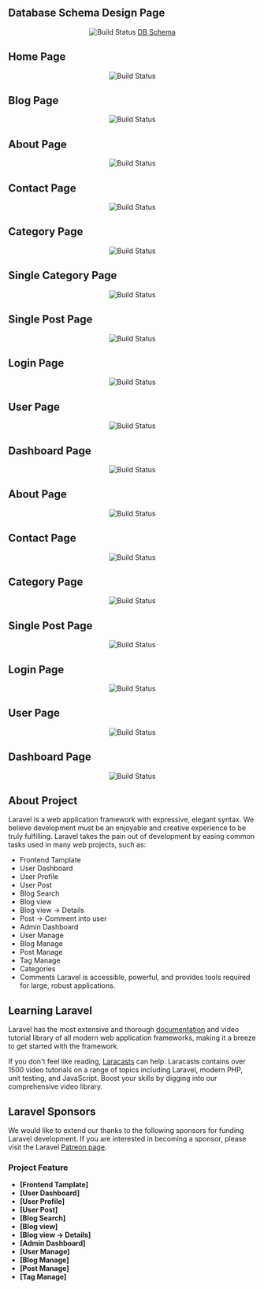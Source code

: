 <h2>Database Schema Design Page</h2>
<p align="center">
<img src= "public/screenshort/blog_db_schema.png" alt="Build Status">
<a href="https://drawsql.app/smart-bd-soft/diagrams/blog-project" target="_blank">DB Schema</a>
</p> 
<h2>Home Page</h2>
<p align="center">
<img src= "public/screenshort/127.0.0.1_8000_home.png" alt="Build Status">
</p> 
<h2>Blog Page</h2>
<p align="center">
<img src= "public/screenshort/127.0.0.1_8000_blog.png" alt="Build Status">
</p>
<h2>About Page</h2>
<p align="center">
<img src= "public/screenshort/127.0.0.1_8000_about.png" alt="Build Status">
</p>
<h2>Contact Page</h2>
<p align="center">
<img src= "public/screenshort/127.0.0.1_8000_contact.png" alt="Build Status">
</p>
<h2>Category Page</h2>
<p align="center">
<img src= "public/screenshort/127.0.0.1_8000_category.png" alt="Build Status">
</p>
<h2>Single Category Page</h2>
<p align="center">
<img src= "public/screenshort/127.0.0.1_8000_SingleCategory_apps.png" alt="Build Status">
</p>
<h2>Single Post Page</h2>
<p align="center">
<img src= "public/screenshort/127.0.0.1_8000_singlePost_abe-waters.png" alt="Build Status">
</p>
<h2>Login Page</h2>
<p align="center">
<img src= "public/screenshort/127.0.0.1_8000_login.png" alt="Build Status">
</p>
<h2>User Page</h2>
<p align="center">
<img src= "public/screenshort/127.0.0.1_8000_user_dashboard.png" alt="Build Status">
</p>
<h2>Dashboard Page</h2>
<p align="center">
<img src= "public/screenshort/127.0.0.1_8000_admin_dashboard.png" alt="Build Status">
</p>
<h2>About Page</h2>
<p align="center">
<img src= "public/screenshort/127.0.0.1_8000_about.png" alt="Build Status">
</p>
<h2>Contact Page</h2>
<p align="center">
<img src= "public/screenshort/127.0.0.1_8000_contact.png" alt="Build Status">
</p>
<h2>Category Page</h2>
<p align="center">
<img src= "public/screenshort/127.0.0.1_8000_category.png" alt="Build Status">
</p>
<h2>Single Post Page</h2>
<p align="center">
<img src= "public/screenshort/127.0.0.1_8000_singlePost_abe-waters.png" alt="Build Status">
</p>

<h2>Login Page</h2>
<p align="center">
<img src= "public/screenshort/127.0.0.1_8000_login.png" alt="Build Status">
</p>

<h2>User Page</h2>
<p align="center">
<img src= "public/screenshort/127.0.0.1_8000_user_dashboard.png" alt="Build Status">
</p>
<h2>Dashboard Page</h2>
<p align="center">
<img src= "public/screenshort/127.0.0.1_8000_admin_dashboard.png" alt="Build Status">
</p>

## About Project

Laravel is a web application framework with expressive, elegant syntax. We believe development must be an enjoyable and creative experience to be truly fulfilling. Laravel takes the pain out of development by easing common tasks used in many web projects, such as:

-   Frontend Tamplate
-   User Dashboard
-   User Profile
-   User Post
-   Blog Search
-   Blog view
-   Blog view -> Details
-   Post -> Comment into user
-   Admin Dashboard
-   User Manage
-   Blog Manage
-   Post Manage
-   Tag Manage
-   Categories
-   Comments
    Laravel is accessible, powerful, and provides tools required for large, robust applications.

## Learning Laravel

Laravel has the most extensive and thorough [documentation](https://laravel.com/docs) and video tutorial library of all modern web application frameworks, making it a breeze to get started with the framework.

If you don't feel like reading, [Laracasts](https://laracasts.com) can help. Laracasts contains over 1500 video tutorials on a range of topics including Laravel, modern PHP, unit testing, and JavaScript. Boost your skills by digging into our comprehensive video library.

## Laravel Sponsors

We would like to extend our thanks to the following sponsors for funding Laravel development. If you are interested in becoming a sponsor, please visit the Laravel [Patreon page](https://patreon.com/taylorotwell).

### Project Feature

-   **[Frontend Tamplate]**
-   **[User Dashboard]**
-   **[User Profile]**
-   **[User Post]**
-   **[Blog Search]**
-   **[Blog view]**
-   **[Blog view -> Details]**
-   **[Admin Dashboard]**
-   **[User Manage]**
-   **[Blog Manage]**
-   **[Post Manage]**
-   **[Tag Manage]**
